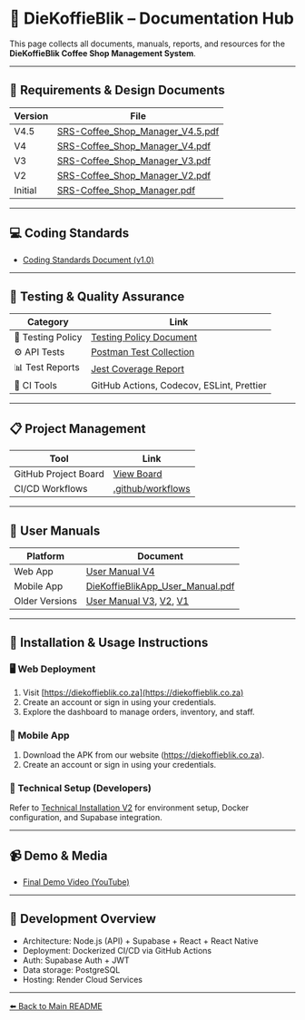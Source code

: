 # 📘 DieKoffieBlik – Documentation Hub

This page collects all documents, manuals, reports, and resources for the **DieKoffieBlik Coffee Shop Management System**.

---

## 🧾 Requirements & Design Documents

| Version | File |
|----------|------|
| V4.5 | [SRS-Coffee_Shop_Manager_V4.5.pdf](./SRS-Coffee_Shop_Manager_V4.5.pdf) |
| V4 | [SRS-Coffee_Shop_Manager_V4.pdf](./SRS-Coffee_Shop_Manager_V4.pdf) |
| V3 | [SRS-Coffee_Shop_Manager_V3.pdf](./SRS-Coffee_Shop_Manager_V3.pdf) |
| V2 | [SRS-Coffee_Shop_Manager_V2.pdf](./SRS-Coffee_Shop_Manager_V2.pdf) |
| Initial | [SRS-Coffee_Shop_Manager.pdf](./SRS-Coffee_Shop_Manager.pdf) |

---

## 💻 Coding Standards

- [Coding Standards Document (v1.0)](./DieKoffieBlik_Coding_Standards.pdf)

---

## 🧪 Testing & Quality Assurance

| Category | Link |
|-----------|------|
| 🧩 Testing Policy | [Testing Policy Document](./Testing_Policy_Document.pdf) |
| ⚙️ API Tests | [Postman Test Collection](../tests/postman_collection.json) |
| 📊 Test Reports | [Jest Coverage Report](../coverage/lcov-report/index.html) |
| 🧠 CI Tools | GitHub Actions, Codecov, ESLint, Prettier |

---

## 📋 Project Management

| Tool | Link |
|------|------|
| GitHub Project Board | [View Board](https://github.com/orgs/COS301-SE-2025/projects/119/views/1) |
| CI/CD Workflows | [.github/workflows](../.github/workflows) |

---

## 📖 User Manuals

| Platform | Document |
|-----------|-----------|
| Web App | [User Manual V4](./User_Manual_V4.pdf) |
| Mobile App | [DieKoffieBlikApp_User_Manual.pdf](./DieKoffieBlikApp_User_Manual.pdf) |
| Older Versions | [User Manual V3](./User_Manual_V3.pdf), [V2](./User_Manual_V2.pdf), [V1](./User_Manual_V1.pdf) |

---

## 📱 Installation & Usage Instructions

### 🖥️ Web Deployment
1. Visit [https://diekoffieblik.co.za](https://diekoffieblik.co.za)
2. Create an account or sign in using your credentials.
3. Explore the dashboard to manage orders, inventory, and staff.

### 📱 Mobile App
1. Download the APK from our website (https://diekoffieblik.co.za).
2. Create an account or sign in using your credentials.

### 🧰 Technical Setup (Developers)
Refer to [Technical Installation V2](./Technical_installation_V2.pdf) for environment setup, Docker configuration, and Supabase integration.

---

## 📹 Demo & Media

- [Final Demo Video (YouTube)](https://youtu.be/UfOEw-t_K8M)

---

## 🧩 Development Overview

- Architecture: Node.js (API) + Supabase + React + React Native  
- Deployment: Dockerized CI/CD via GitHub Actions  
- Auth: Supabase Auth + JWT  
- Data storage: PostgreSQL  
- Hosting: Render Cloud Services  

---

[⬅️ Back to Main README](../README.md)
